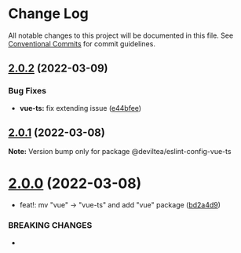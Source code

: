 # Change Log

All notable changes to this project will be documented in this file.
See [Conventional Commits](https://conventionalcommits.org) for commit guidelines.

## [2.0.2](https://github.com/DevilTea/eslint-config/compare/v2.0.1...v2.0.2) (2022-03-09)


### Bug Fixes

* **vue-ts:** fix extending issue ([e44bfee](https://github.com/DevilTea/eslint-config/commit/e44bfeeb9191974594f16aa10907ba9e409dc0cd))





## [2.0.1](https://github.com/DevilTea/eslint-config/compare/v2.0.0...v2.0.1) (2022-03-08)

**Note:** Version bump only for package @deviltea/eslint-config-vue-ts





# [2.0.0](https://github.com/DevilTea/eslint-config/compare/v1.0.5...v2.0.0) (2022-03-08)


* feat!: mv "vue" -> "vue-ts" and add "vue" package ([bd2a4d9](https://github.com/DevilTea/eslint-config/commit/bd2a4d94760ef7cd0a32a68327c3091224bfc85d))


### BREAKING CHANGES

*
